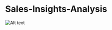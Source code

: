 # Sales-Insights-Analysis
![Alt text]([(https://raw.githubusercontent.com/Navyabommidi07/Sales-Insights-Analysis/main/sales%20insights%20screen%20shots/sales%20db1.PNG)])



